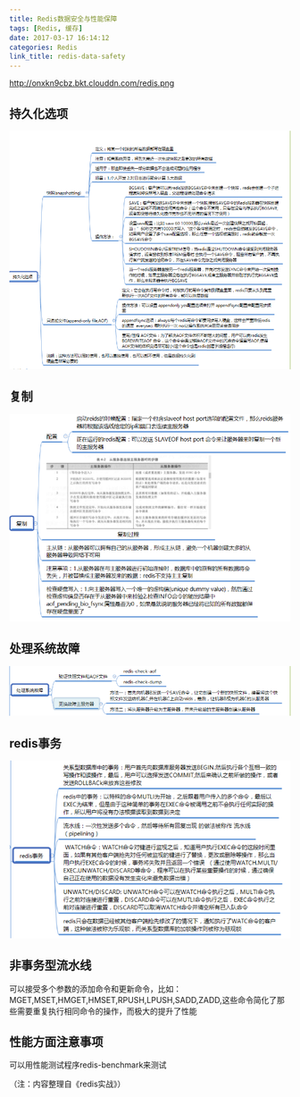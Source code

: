 ```yaml
---
title: Redis数据安全与性能保障
tags: [Redis, 缓存]
date: 2017-03-17 16:14:12
categories: Redis
link_title: redis-data-safety
---
```

http://onxkn9cbz.bkt.clouddn.com/redis.png

## 持久化选项
![01](redis-data-safety/01.png)
## 复制
![02](redis-data-safety/02.png)

<!-- more -->
## 处理系统故障
![03](redis-data-safety/03.png)
## redis事务
![04](redis-data-safety/04.png)
## 非事务型流水线
可以接受多个参数的添加命令和更新命令，比如：MGET,MSET,HMGET,HMSET,RPUSH,LPUSH,SADD,ZADD,这些命令简化了那些需要重复执行相同命令的操作，而极大的提升了性能
## 性能方面注意事项
可以用性能测试程序redis-benchmark来测试

（注：内容整理自《redis实战》）